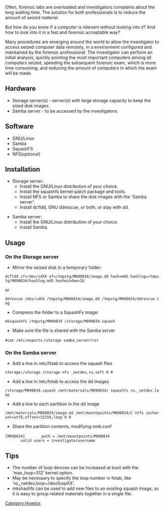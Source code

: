 Often, forensic labs are overloaded and investigators complains about
the long waiting time. The solution for both professionals is to reduce
the amount of seized material.

But how do you know if a computer is relevant without looking into it?
And how to look into it in a fast and forensic acceptable way?

Many procedures are emerging around the world to allow the investigator
to access seized computer data remotely, in a environment configured and
maintained by the forensic professional. The investigator can perform an
initial analysis, quickly pointing the most important computers among
all computers seized, speeding the subsequent forensic exam, which is
more time consuming, and reducing the amount of computers in which the
exam will be made.

## Hardware

- Storage server(s) - server(s) with large storage capacity to keep the
  sized disk images.
- Samba server - to be accessed by the investigators.

## Software

- GNU/Linux
- Samba
- SquashFS
- NFS(optional)

## Installation

- Storage server:
  - Install the GNU/Linux distribution of your choice.
  - Install the squashfs kernel-patch package and tools.
  - Install NFS or Samba to share the disk images with the 'Samba
    server'.
  - Install dcfldd, GNU ddrescue, or both, or stay with dd.

<!-- -->

- Samba server:
  - Install the GNU/Linux distribution of your choice.
  - Install Samba.

## Usage

### On the Storage server

- Mirror the seized disk to a temporary folder:

`dcfldd if=/dev/sdXX of=/tmpstg/M090834/image.dd hash=md5 hashlog=/tmpstg/M090834/hashlog.md5 hashwindow=1G`

or

`ddrescue /dev/sdXX /tmpstg/M090834/image.dd /tmpstg/M090834/ddrescue.log`

- Compress the folder to a SquashFs image:

`mksquashfs /tmpstg/M090834 /storage/M090834.squash`

- Make sure the file is shared with the Samba server

`#cat /etc/exports`
`/storage samba_server(ro)`

### On the Samba server

- Add a line in /etc/fstab to access the squash files

`storage:/storage /storage nfs _netdev,ro,soft 0 0`

- Add a line in /etc/fstab to access the dd images

`/storage/M090834.squash /mnt/materials/M090834/ squashfs ro,_netdev,loop`

- Add a line to each partition in the dd image

`/mnt/materials/M090834/image.dd /mnt/mountpoints/M090834/C ntfs iocharset=utf8,offset=32256,loop 0 0`

- Share the partition contents, modifying smb.conf

`[M090834]`
`       path = /mnt/mountpoints/M090834`
`       valid users = investigatorusername`

## Tips

- The number of loop devices can be increased at boot with the
  'max_loop=512' kernel option.
- May be necessary to specify the loop number in fstab, like
  'ro,_netdev,loop=/dev/loopXX'.
- mkshashfs can be used to add new files to an existing squash image, so
  it is easy to group related materials together in a single file.

[Category:Howtos](Category:Howtos "wikilink")